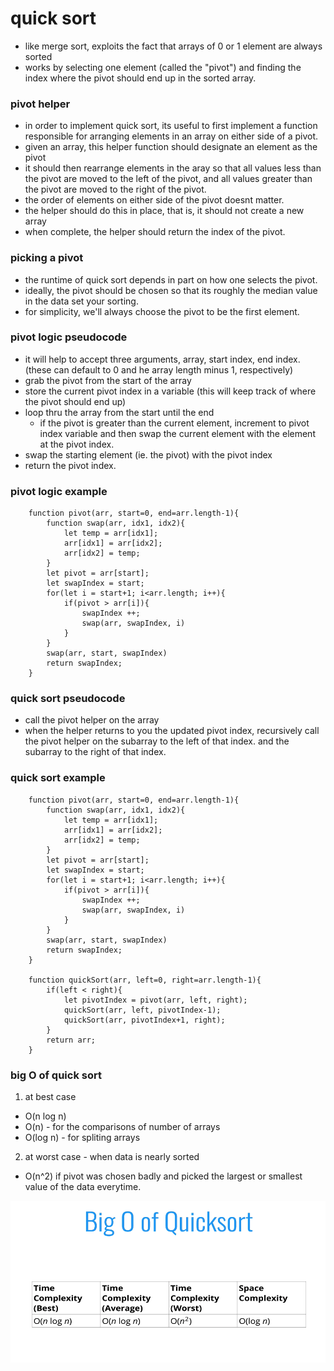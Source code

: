 # quick sort

- like merge sort, exploits the fact that arrays of 0 or 1 element are always sorted
- works by selecting one element (called the "pivot") and finding the index where the pivot should end up in the sorted array.

### pivot helper

- in order to implement quick sort, its useful to first implement a function responsible for arranging elements in an array on either side of a pivot.
- given an array, this helper function should designate an element as the pivot
- it should then rearrange elements in the aray so that all values less than the pivot are moved to the left of the pivot, and all values greater than the pivot are moved to the right of the pivot.
- the order of elements on either side of the pivot doesnt matter.
- the helper should do this in place, that is, it should not create a new array
- when complete, the helper should return the index of the pivot.

### picking a pivot

- the runtime of quick sort depends in part on how one selects the pivot.
- ideally, the pivot should be chosen so that its roughly the median value in the data set your sorting.
- for simplicity, we'll always choose the pivot to be the first element.

### pivot logic pseudocode

- it will help to accept three arguments, array, start index, end index. (these can default to 0 and he array length minus 1, respectively)
- grab the pivot from the start of the array
- store the current pivot index in a variable (this will keep track of where the pivot should end up)
- loop thru the array from the start until the end
  - if the pivot is greater than the current element, increment to pivot index variable and then swap the current element with the element at the pivot index.
- swap the starting element (ie. the pivot) with the pivot index
- return the pivot index.

### pivot logic example

        function pivot(arr, start=0, end=arr.length-1){
            function swap(arr, idx1, idx2){
                let temp = arr[idx1];
                arr[idx1] = arr[idx2];
                arr[idx2] = temp;
            }
            let pivot = arr[start];
            let swapIndex = start;
            for(let i = start+1; i<arr.length; i++){
                if(pivot > arr[i]){
                    swapIndex ++;
                    swap(arr, swapIndex, i)
                }
            }
            swap(arr, start, swapIndex)
            return swapIndex;
        }

### quick sort pseudocode

- call the pivot helper on the array
- when the helper returns to you the updated pivot index, recursively call the pivot helper on the subarray to the left of that index. and the subarray to the right of that index.

### quick sort example

        function pivot(arr, start=0, end=arr.length-1){
            function swap(arr, idx1, idx2){
                let temp = arr[idx1];
                arr[idx1] = arr[idx2];
                arr[idx2] = temp;
            }
            let pivot = arr[start];
            let swapIndex = start;
            for(let i = start+1; i<arr.length; i++){
                if(pivot > arr[i]){
                    swapIndex ++;
                    swap(arr, swapIndex, i)
                }
            }
            swap(arr, start, swapIndex)
            return swapIndex;
        }

        function quickSort(arr, left=0, right=arr.length-1){
            if(left < right){
                let pivotIndex = pivot(arr, left, right);
                quickSort(arr, left, pivotIndex-1);
                quickSort(arr, pivotIndex+1, right);
            }
            return arr;
        }

### big O of quick sort

1. at best case

- O(n log n)
- O(n) - for the comparisons of number of arrays
- O(log n) - for spliting arrays

2. at worst case - when data is nearly sorted

- O(n^2) if pivot was chosen badly and picked the largest or smallest value of the data everytime.

![quick sort](/images/quick-sort.png)
